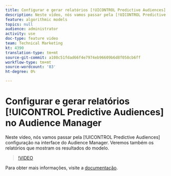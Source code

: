```yaml
---
title: Configurar e gerar relatórios [!UICONTROL Predictive Audiences] no Audience Manager
description: Neste vídeo, nós vamos passar pela [!UICONTROL Predictive Audiences] configuração na interface do Audience Manager. Veremos também os relatórios que mostram os resultados do modelo.
feature: algorithmic models
topics: null
audience: administrator
activity: use
doc-type: feature video
team: Technical Marketing
kt: 4390
translation-type: tm+mt
source-git-commit: a108c51fdad66f4e7974eb96609b6d8f058cb6ff
workflow-type: tm+mt
source-wordcount: '83'
ht-degree: 0%

---
```



# Configurar e gerar relatórios [!UICONTROL Predictive Audiences] no Audience Manager

Neste vídeo, nós vamos passar pela [!UICONTROL Predictive Audiences] configuração na interface do Audience Manager. Veremos também os relatórios que mostram os resultados do modelo.

>[!VIDEO](https://video.tv.adobe.com/v/33630/?quality=12)

Para obter mais informações, visite a [documentação](https://docs.adobe.com/content/help/en/audience-manager/user-guide/features/algorithmic-models/predictive-audiences/predictive-audiences.html).
